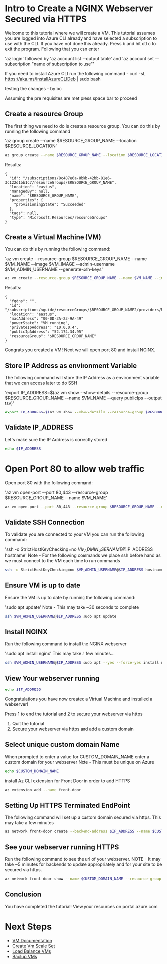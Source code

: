 # Intro to Create a NGINX Webserver Secured via HTTPS
Welcome to this tutorial where we will create a VM. This tutorial assumes you are logged into Azure CLI already and have selected a subscription to use with the CLI. If you have not done this already. Press b and hit ctl c to exit the program. Following that you can enter 

'az login' followed by 'az account list --output table' and 'az account set --subscription "name of subscription to use"'


If you need to install Azure CLI run the following command - curl -sL https://aka.ms/InstallAzureCLIDeb | sudo bash

testing the changes - by bc

Assuming the pre requisites are met press space bar to proceed

## Create a resource Group
The first thing we need to do is create a resource group. You can do this by running the following command

'az group create --name $RESOURCE_GROUP_NAME --location $RESOURCE_LOCATION'

```bash
az group create --name $RESOURCE_GROUP_NAME --location $RESOURCE_LOCATION
```

Results:
```
{
  "id": "/subscriptions/8c487e6a-8bbb-42bb-81e6-3c122d1bb1c7/resourceGroups/$RESOURCE_GROUP_NAME",
  "location": "eastus",
  "managedBy": null,
  "name": "$RESOURCE_GROUP_NAME",
  "properties": {
    "provisioningState": "Succeeded"
  },
  "tags": null,
  "type": "Microsoft.Resources/resourceGroups"
}

```

## Create a Virtual Machine (VM)
You can do this by running the following command:

'az vm create --resource-group $RESOURCE_GROUP_NAME --name $VM_NAME --image $VM_IMAGE --admin-username $VM_ADMIN_USERNAME --generate-ssh-keys'

```bash
az vm create --resource-group $RESOURCE_GROUP_NAME --name $VM_NAME --image $VM_IMAGE --admin-username $VM_ADMIN_USERNAME --generate-ssh-keys
```

Results:

```
{
  "fqdns": "",
  "id": "/subscriptions/<guid>/resourceGroups/$RESOURCE_GROUP_NAME2/providers/Microsoft.Compute/virtualMachines/$VM_NAME",
  "location": "eastus",
  "macAddress": "00-0D-3A-23-9A-49",
  "powerState": "VM running",
  "privateIpAddress": "10.0.0.4",
  "publicIpAddress": "52.174.34.95",
  "resourceGroup": "$RESOURCE_GROUP_NAME"
}
```

Congrats you created a VM! Next we will open port 80 and install NGINX. 

## Store IP Address as environment Variable 
The following command will store the IP Address as a environment variable that we can access later to do SSH

'export IP_ADDRESS=$(az vm show --show-details --resource-group $RESOURCE_GROUP_NAME --name $VM_NAME --query publicIps --output tsv)'

```bash
export IP_ADDRESS=$(az vm show --show-details --resource-group $RESOURCE_GROUP_NAME --name $VM_NAME --query publicIps --output tsv)
```

## Validate IP_ADDRESS
Let's make sure the IP Address is correctly stored

```bash
echo $IP_ADDRESS
```

# Open Port 80 to allow web traffic 
Open port 80 with the following command:

'az vm open-port --port 80,443 --resource-group $RESOURCE_GROUP_NAME --name $VM_NAME'

```bash
az vm open-port --port 80,443 --resource-group $RESOURCE_GROUP_NAME --name $VM_NAME
```

## Validate SSH Connection
To validate you are connected to your VM you can run the following command: 

'ssh -o StrictHostKeyChecking=no $VM_ADMIN_USERNAME@$IP_ADDRESS hostname'
Note - For the following commands we place ssh before hand as we must connect to the VM each time to run commands

```bash
ssh -o StrictHostKeyChecking=no $VM_ADMIN_USERNAME@$IP_ADDRESS hostname
```

## Ensure VM is up to date
Ensure the VM is up to date by running the following command: 

'sudo apt update'
Note - This may take ~30 seconds to complete

```bash
ssh $VM_ADMIN_USERNAME@$IP_ADDRESS sudo apt update
```

## Install NGINX
Run the following command to install the NGINX webserver

'sudo apt install nginx'
This may take a few minutes...

```bash
ssh $VM_ADMIN_USERNAME@$IP_ADDRESS sudo apt --yes --force-yes install nginx
```

## View Your webserver running

```bash
echo $IP_ADDRESS
```

Congratulations you have now created a Virtual Machine and installed a webserver!

Press 1 to end the tutorial and 2 to secure your webserver via https 

1. Quit the tutorial
2. Secure your webserver via https and add a custom domain

## Select unique custom domain Name 

When prompted to enter a value for CUSTOM_DOMAIN_NAME enter a custom domain for your webserver Note - This must be unique on Azure

```bash
echo $CUSTOM_DOMAIN_NAME
```

install Az CLI extension for Front Door in order to add HTTPS

```bash
az extension add --name front-door
```

## Setting Up HTTPS Terminated EndPoint

The following command will set up a custom domain secured via https. This may take a few minutes 
```bash
az network front-door create --backend-address $IP_ADDRESS --name $CUSTOM_DOMAIN_NAME --resource-group $RESOURCE_GROUP_NAME --accepted-protocols Http Https --forwarding-protocol HttpOnly --protocol Http 
```

## See your webserver running HTTPS

Run the following command to see the url of your webserver.
NOTE - It may take ~5 minutes for backends to update appropriately and for your site to be secured via https.

```bash
az network front-door show --name $CUSTOM_DOMAIN_NAME --resource-group $RESOURCE_GROUP_NAME --query frontendEndpoints[*].hostName --output tsv
```

## Conclusion

You have completed the tutorial! View your resources on portal.azure.com 

# Next Steps

* [VM Documentation](https://learn.microsoft.com/en-us/azure/virtual-machines/)
* [Create Vm Scale Set](https://learn.microsoft.com/en-us/azure/virtual-machine-scale-sets/flexible-virtual-machine-scale-sets-cli)
* [Load Balance VMs](https://learn.microsoft.com/en-us/azure/load-balancer/quickstart-load-balancer-standard-public-cli)
* [Baclup VMs](https://learn.microsoft.com/en-us/azure/virtual-machines/backup-recovery)
